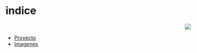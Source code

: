 # indice

<p align="right">
   <img src="https://img.shields.io/badge/STATUS-EN%20DESAROLLO-green">
   </p>
   
* [Proyecto](#proyecto)
* [Imagenes](#imagenes) 
